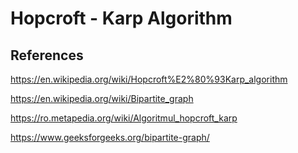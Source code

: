 # Hopcroft - Karp Algorithm

## References

   https://en.wikipedia.org/wiki/Hopcroft%E2%80%93Karp_algorithm
   
   https://en.wikipedia.org/wiki/Bipartite_graph
   
   https://ro.metapedia.org/wiki/Algoritmul_hopcroft_karp
   
   https://www.geeksforgeeks.org/bipartite-graph/
